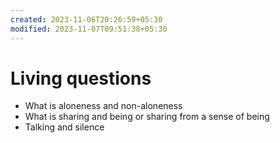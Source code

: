 ```yaml
---
created: 2023-11-06T20:26:59+05:30
modified: 2023-11-07T09:51:38+05:30
---
```


# Living questions

* What is aloneness and non-aloneness
* What is sharing and being or sharing from a sense of being
* Talking and silence
